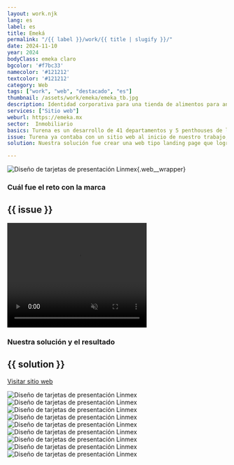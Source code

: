 ```yaml
---
layout: work.njk 
lang: es
label: es
title: Emeká
permalink: "/{{ label }}/work/{{ title | slugify }}/"
date: 2024-11-10
year: 2024
bodyClass: emeka claro
bgcolor: '#f7bc33'
namecolor: '#121212'
textcolor: '#121212'
category: Web
tags: ["work", "web", "destacado", "es"]
thumbnail: /assets/work/emeka/emeka_tb.jpg
description: Identidad corporativa para una tienda de alimentos para animales
services: ["Sitio web"]
weburl: https://emeka.mx
sector:  Inmobiliario
basics: Turena es un desarrollo de 41 departamentos y 5 penthouses de lujo frente al mar, ubicado dentro del destino turístico Kinuh, en la playa esmeralda de Telchac Puerto, Yucatán. El proyecto goza de ser uno de los de mayor tamaño y lujo en la zona, con un diseño atractivo y funcional desde la planta baja con una elevación de 2.5 metros sobre el nivel del mar y 130 metros lineales de playa. El precio inicia desde los 12.51 millones de pesos.
issue: Turena ya contaba con un sitio web al inicio de nuestro trabajo, sin embargo este no lograba generar una tasa de conversión efectiva para el desarrollador.
solution: Nuestra solución fue crear una web tipo landing page que lograra resumir de manera eficaz sus principales atractivos, resaltar sus beneficios como proyecto de inversión, así como el uso de un mensaje claro, idóneo para el target al que se deseaba atraer. Se diseña una estructura lógica de navegación, partiendo de lo general del desarrollo hasta lo particular, iniciando por los exteriores y amenidades, pasando a los interiores y departamentos, hasta llegar a la ubicación y la disponibilidad de cada unidad. Para cerrar la página web, se le presenta al usuario un formulario bien estructurado, a fin de conocer su presupuesto y las razones por las que está interesado en Turena.

---
```


![Diseño de tarjetas de presentación Linmex](/assets/work/emeka/emeka_departamentos.jpg){.web__wrapper}

<div class="column__2 web__wrapper">
    <div class="col__left">
        <h3>Cuál fue el reto con la marca</h3>
    </div>
    <div class="col__right">
        <h2>{{ issue }}</h2>
    </div>
</div>


<div class="column__1 web__wrapper">
    <video width="320" height="240" autoplay muted playsinline loop x-webkit-airplay="allow">
        <source src="/assets/work/emeka/emeka_video.mp4" type="video/mp4">
        Tu navegador no logró reproducir este video, considera actualizarlo a una versión más reciente
    </video>
</div>


<div class="column__2 work__column__2 web__wrapper">
    <div class="col__left">
        <h3>Nuestra solución y el resultado</h3>
    </div>
    <div class="col__right">
        <h2>{{ solution }}</h2>
        <a class="btn btn__no__arrows" style="background-color:{{textcolor}}; color: {{bgcolor}};" href="{{ weburl }}" target="_blank">Visitar sitio web</a>
    </div>
</div>

![Diseño de tarjetas de presentación Linmex](/assets/work/emeka/emeka_web1.jpg)
![Diseño de tarjetas de presentación Linmex](/assets/work/emeka/emeka_web2.jpg)
![Diseño de tarjetas de presentación Linmex](/assets/work/emeka/emeka_web3.jpg)
![Diseño de tarjetas de presentación Linmex](/assets/work/emeka/emeka_web4.jpg)
![Diseño de tarjetas de presentación Linmex](/assets/work/emeka/emeka_web5.jpg)
![Diseño de tarjetas de presentación Linmex](/assets/work/emeka/emeka_web6.jpg)
![Diseño de tarjetas de presentación Linmex](/assets/work/emeka/emeka_web7.jpg)
![Diseño de tarjetas de presentación Linmex](/assets/work/emeka/emeka_web8.jpg)
![Diseño de tarjetas de presentación Linmex](/assets/work/emeka/emeka_web9.jpg)